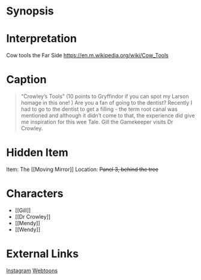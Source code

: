 # Synopsis

# Interpretation
Cow tools the Far Side https://en.m.wikipedia.org/wiki/Cow_Tools

# Caption
> “Crowley’s Tools” (10 points to Gryffindor if you can spot my Larson homage in this one! ) Are you a fan of going to the dentist? Recently I had to go to the dentist to get a filling - the term root canal was mentioned and although it didn’t come to that, the experience did give me inspiration for this wee Tale. Gill the Gamekeeper visits Dr Crowley.

# Hidden Item
Item: The [[Moving Mirror]]
Location: ~~Panel 3, behind the tree~~

# Characters
* [[Gill]]
* [[Dr Crowley]]
* [[Mendy]]
* [[Wendy]]

# External Links
[Instagram](https://www.instagram.com/p/CSc-nU2jxrG/?igshid=YmMyMTA2M2Y=)
[Webtoons](https://www.webtoons.com/en/challenge/twistwood-tales/91-crowleys-tools/viewer?title_no=344740&episode_no=97)